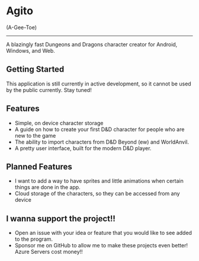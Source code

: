 # Agito
(A-Gee-Toe)

---
A blazingly fast Dungeons and Dragons character creator for Android, Windows, and Web.

## Getting Started

This application is still currently in active development, so it cannot be used by the public currently. Stay tuned!

## Features
- Simple, on device character storage
- A guide on how to create your first D&D character for people who are new to the game
- The ability to import characters from D&D Beyond (ew) and WorldAnvil.
- A pretty user interface, built for the modern D&D player.

## Planned Features
- I want to add a way to have sprites and little animations when certain things are done in the app. 
- Cloud storage of the characters, so they can be accessed from any device

## I wanna support the project!!
- Open an issue with your idea or feature that you would like to see added to the program.
- Sponsor me on GitHub to allow me to make these projects even better! Azure Servers cost money!!
